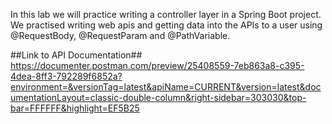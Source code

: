 In this lab we will practice writing a controller layer in a Spring Boot project. We practised writing web apis 
and getting data into the APIs to a user using @RequestBody, @RequestParam and @PathVariable. 

##Link to API Documentation##
https://documenter.postman.com/preview/25408559-7eb863a8-c395-4dea-8ff3-792289f6852a?environment=&versionTag=latest&apiName=CURRENT&version=latest&documentationLayout=classic-double-column&right-sidebar=303030&top-bar=FFFFFF&highlight=EF5B25

